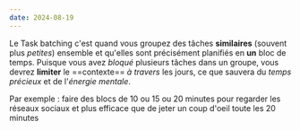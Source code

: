 ```yaml
---
date: 2024-08-19
---
```


Le Task batching c'est quand vous groupez des tâches **similaires** (souvent plus *petites*) ensemble et qu'elles sont précisément planifiés en **un** bloc de temps. Puisque vous avez *bloqué* plusieurs tâches dans un groupe, vous devrez **limiter** le ==contexte== *à travers* les jours, ce que sauvera du *temps précieux* et de l'*énergie mentale*. 

Par exemple : faire des blocs de 10 ou 15 ou 20 minutes pour regarder les réseaux sociaux et plus efficace que de jeter un coup d'oeil toute les 20 minutes